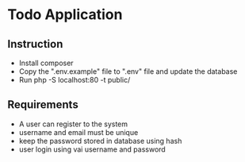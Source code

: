 # Todo Application

## Instruction

- Install composer
- Copy the ".env.example" file to ".env" file and update the database
- Run php -S localhost:80 -t public/

## Requirements
- A user can register to the system
- username and email must be unique
- keep the password stored in database using hash
- user login using vai username and password

